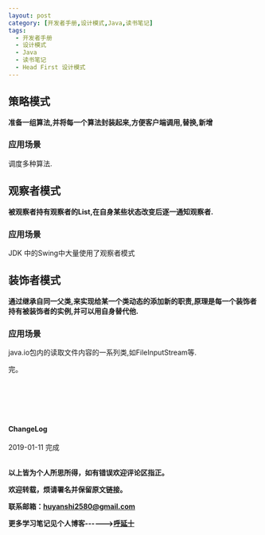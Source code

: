 ```yaml
---
layout: post
category: [开发者手册,设计模式,Java,读书笔记]
tags:
  - 开发者手册
  - 设计模式
  - Java
  - 读书笔记
  - Head First 设计模式
---
```


## 策略模式

**准备一组算法,并将每一个算法封装起来,方便客户端调用,替换,新增**

### 应用场景

调度多种算法.

## 观察者模式

**被观察者持有观察者的List,在自身某些状态改变后逐一通知观察者.**

### 应用场景

JDK 中的Swing中大量使用了观察者模式

## 装饰者模式

**通过继承自同一父类,来实现给某一个类动态的添加新的职责,原理是每一个装饰者持有被装饰者的实例,并可以用自身替代他.**

### 应用场景

java.io包内的读取文件内容的一系列类,如FileInputStream等.


完。

<br>
<br>
<br>
<br>
<h4>ChangeLog</h4>
2019-01-11 完成
<br>
<br>

**以上皆为个人所思所得，如有错误欢迎评论区指正。**

**欢迎转载，烦请署名并保留原文链接。**

**联系邮箱：huyanshi2580@gmail.com**

**更多学习笔记见个人博客------><a href="{{ site.baseurl }}/">呼延十</a>**
